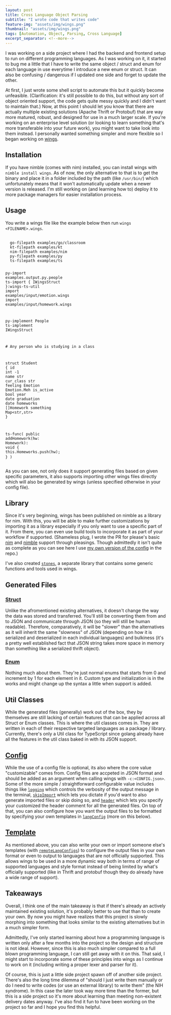 ```yaml
---
layout: post
title: Cross Language Object Parsing
subtitle: "I wrote code that writes code"
feature-img: "assets/img/wings.png"
thumbnail: "assets/img/wings.png"
tags: [Automation, Object, Parsing, Cross Language]
excerpt_separator: <!--more-->
---
```


<!--more-->

I was working on a side project where I had the backend and frontend setup to run on different programming languages. As I was working on it, it started to bug me a little that I have to write the same object / struct and enum for each language in use everytime I introduce a new enum or struct. It can also be confusing / dangerous if I updated one side and forget to update the other.

At first, I just wrote some shell script to automate this but it quickly become unfeasible. (Clarification: it's still possible to do this, but without any sort of object oriented support, the code gets quite messy quickly and I didn't want to maintain that.) Now, at this point I should let you know that there are actually multiple existing solutions (Apache Thrift or Protobuf) that are way more matured, robust, and designed for use in a much larger scale. If you're working on an enterprise level solution (or looking to learn something that's more transferable into your future work), you might want to take look into them instead. I personally wanted something simpler and more flexible so I began working on [wings](https://wings.sh).

## Installation 

If you have nimble (comes with nim) installed, you can install wings with `nimble install wings`. As of now, the only alternative to that is to get the binary and place it in a folder included by the path (like `/usr/bin/`) which unfortunately means that it won't automatically update when a newer version is released. I'm still working on (and learning how to) deploy it to more package managers for easier installation process.

## Usage

You write a wings file like the example below then run `wings <FILENAME>.wings`.

<div class="highlight highlighter-rouge">
<pre class="highlight" id="codeblock">
  <code>
  <span class="kn">go-filepath</span> <span class="s">examples/go/classroom</span>
  <span class="kn">kt-filepath</span> <span class="s">examples/kt</span>
  <span class="kn">nim-filepath</span> <span class="s">examples/nim</span>
  <span class="kn">py-filepath</span> <span class="s">examples/py</span>
  <span class="kn">ts-filepath</span> <span class="s">examples/ts</span>

  <span class="kn">py-import</span> <span class="nx">examples.output.py.people</span>
  <span class="kn">ts-import</span> <span class="nx">{ IWingsStruct }</span><span class="kn">:</span><span class="kt">wings-ts-util</span>
  <span class="kn">import</span> <span class="s">examples/input/emotion.wings</span>
  <span class="kn">import</span> <span class="s">examples/input/homework.wings</span>

  <span class="kn">py-implement</span> <span class="nx">People</span>
  <span class="kn">ts-implement</span> <span class="nx">IWingsStruct</span>

  <span class="c1"># Any person who is studying in a class</span>

  <span class="kn">struct</span> <span class="nx">Student</span> <span class="kn">{</span>
    <span class="n">id</span>          <span class="kt">int</span>       <span class="mi">-1</span>
    <span class="n">name</span>        <span class="kt">str</span>
    <span class="n">cur_class</span>   <span class="kt">str</span>
    <span class="n">feeling</span>     <span class="nx">Emotion</span>   <span class="p">Emotion.Meh</span>
    <span class="n">is_active</span>   <span class="kt">bool</span>
    <span class="n">year</span>        <span class="kt">date</span>
    <span class="n">graduation</span>  <span class="kt">date</span>
    <span class="n">homeworks</span>   <span class="nx">[]Homework</span>
    <span class="n">something</span>   <span class="nx">Map<</span><span class="kt">str</span><span class="nx">,</span><span class="kt">str</span><span class="nx">></span>
  <span class="kn">}</span>

  <span class="nc">ts-func(</span>
    <span class="kt">public</span> <span class="nx">addHomework</span><span class="p">(</span><span class="nx">hw</span><span class="p">:</span> <span class="kt">Homework</span><span class="p">):</span> <span class="kn">void</span> <span class="p">{</span>
      <span class="kn">this</span><span class="kn">.</span><span class="nx">Homeworks</span><span class="kn">.</span><span class="nx">push</span><span class="p">(</span><span class="nx">hw</span><span class="p">)</span><span class="kn">;</span>
    <span class="p">}</span>
  <span class="nc">)</span>
  </code>
</pre>
</div>

As you can see, not only does it support generating files based on given specific parameters, it also supports importing other wings files directly which will also be generated by wings (unless specified otherwise in your config file).

## Library 

Since it's very beginning, wings has been published on nimble as a library for nim. With this, you will be able to make further customizations by importing it as a library especially if you only want to use a specific part of it. From there, you can even use build tools to incorporate it as part of your workflow if supported. (Shameless plug, I wrote the PR for please's basic [nim](https://github.com/thought-machine/pleasings/pull/29) and [nimble](https://github.com/thought-machine/pleasings/pull/31) support through pleasings. Though admittedly it isn't quite as complete as you can see here I use [my own version of the config](https://github.com/binhonglee/wings/blob/devel/build_defs/nim/nim.build_defs) in the repo.) 

I've also created [`stones`](https://github.com/binhonglee/stones), a separate library that contains some generic functions and tools used in wings. 

## Generated Files

### [Struct](https://wings.sh/#struct)

Unlike the afromentioned existing alternatives, it doesn't change the way the data was stored and transferred. You'll still be converting them from and to JSON and communicate through JSON (so they will still be human readable). Therefore, comparatively, it will be "slower" than the alternatives as it will inherit the same "slowness" of JSON (depending on how it is serialized and deserialized in each individual languages) and bulkiness (it's a pretty well established fact that JSON string takes more space in memory than something like a serialized thrift object). 

### [Enum](https://wings.sh/#enum)

Nothing much about them. They're just normal enums that starts from 0 and increment by 1 for each element in it. Custom type and initialization is in the works and might change up the syntax a little when support is added. 

## Util Classes

While the generated files (generally) work out of the box, they by themselves are still lacking of certain features that can be applied across all Struct or Enum classes. This is where the util classes comes in. They are written in each of their respective targeted languages as a package / library. Currently, there's only a Util class for TypeScript since golang already have all the features in the util class baked in with its JSON support. 

## [Config](https://wings.sh/config/)

While the use of a config file is optional, its also where the core value "customizable" comes from. Config files are accpeted in JSON format and should be added as an argument when calling wings with `-c:<CONFIG.json>`. Some of the more simple / straightforward configurable value includes things like [`logging`](https://wings.sh/config/#logging-int) which controls the verbosity of the output message in the terminal, [`skipImport`](https://wings.sh/config/#skipimport-bool) which lets you dictate if you'd want to also generate imported files or skip doing so, and [`header`](https://wings.sh/config/#header-str) which lets you specify your customized the header comment for all the generated files. On top of that, you can also configure how you want the output files to be formatted by specifying your own templates in [`langConfig`](https://wings.sh/config/#langconfigs-str) (more on this below).

## [Template](https://wings.sh/template/)

As mentioned above, you can also write your own or import someone else's templates (with [`remoteLangConfigs`](https://wings.sh/experimental/#remote-template)) to configure the output files in your own format or even to output to languages that are not officially supported. This allows wings to be used in a more dynamic way both in terms of range of supported languages and style format instead of being limited by what's officially supported (like in Thrift and protobuf though they do already have a wide range of support).

## Takeaways

Overall, I think one of the main takeaway is that if there's already an actively maintained existing solution, it's probably better to use that than to create your own. By now you might have realizes that this project is slowly morphing into something that looks similar to the existing alternatives but in a much simpler form. 

Admittedly, I've only started learning about how a programming language is written only after a few months into the project so the design and structure is not ideal. However, since this is also much simpler compared to a full blown programming language, I can still get away with it on this. That said, I might start to incorporate some of these principles into wings as I continue to work on it (including writing a proper lexer and parser for it). 

Of course, this is just a little side project spawn off of another side project. There's also the long time dilemma of "should I just write them manually or do I need to write codes (or use an external library) to write them" (the NIH syndrome). In this case the later took way more time than the former, but this is a side project so it's more about learning than meeting non-existent delivery dates anyway. I've also find it fun to have been working on the project so far and I hope you find this helpful.
